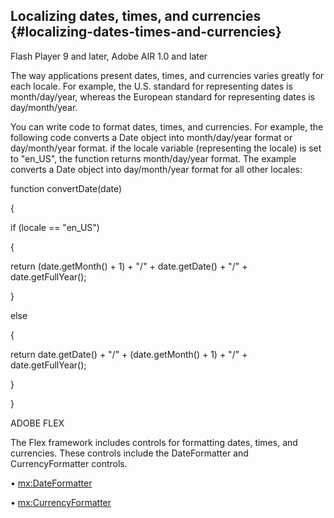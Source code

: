 ## Localizing dates, times, and currencies {#localizing-dates-times-and-currencies}

Flash Player 9 and later, Adobe AIR 1.0 and later

The way applications present dates, times, and currencies varies greatly for each locale. For example, the U.S. standard for representing dates is month/day/year, whereas the European standard for representing dates is day/month/year.

You can write code to format dates, times, and currencies. For example, the following code converts a Date object into month/day/year format or day/month/year format. if the locale variable (representing the locale) is set to &quot;en_US&quot;, the function returns month/day/year format. The example converts a Date object into day/month/year format for all other locales:

function convertDate(date)

{

if (locale == &quot;en_US&quot;)

{

return (date.getMonth() + 1) + &quot;/&quot; + date.getDate() + &quot;/&quot; + date.getFullYear();

}

else

{

return date.getDate() + &quot;/&quot; + (date.getMonth() + 1) + &quot;/&quot; + date.getFullYear();

}

}

ADOBE FLEX

The Flex framework includes controls for formatting dates, times, and currencies. These controls include the DateFormatter and CurrencyFormatter controls.

• [mx:DateFormatter](http://help.adobe.com/en_US/FlashPlatform/reference/actionscript/3/mx/formatters/DateFormatter.html)

• [mx:CurrencyFormatter](http://help.adobe.com/en_US/FlashPlatform/reference/actionscript/3/mx/formatters/CurrencyFormatter.html)